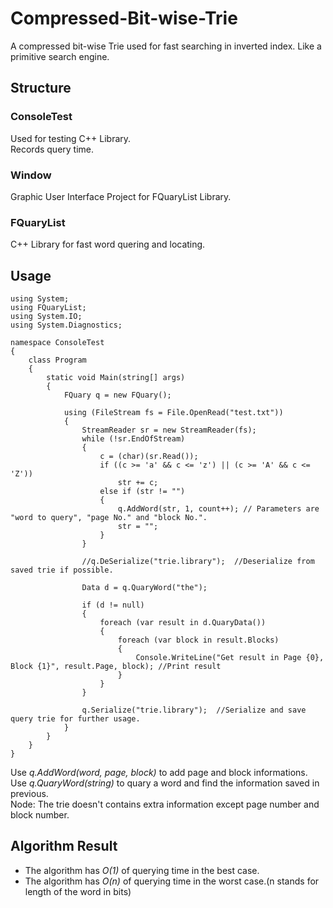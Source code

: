 # Compressed-Bit-wise-Trie
A compressed bit-wise Trie used for fast searching in inverted index. Like a primitive search engine.

## Structure
### ConsoleTest
Used for testing C++ Library. <br>
Records query time.
### Window
Graphic User Interface Project for FQuaryList Library.
### FQuaryList
C++ Library for fast word quering and locating.

## Usage
```
using System;
using FQuaryList;
using System.IO;
using System.Diagnostics;

namespace ConsoleTest
{
    class Program
    {
        static void Main(string[] args)
        {
            FQuary q = new FQuary();

            using (FileStream fs = File.OpenRead("test.txt"))
            {
                StreamReader sr = new StreamReader(fs);
                while (!sr.EndOfStream)
                {
                    c = (char)(sr.Read());
                    if ((c >= 'a' && c <= 'z') || (c >= 'A' && c <= 'Z'))
                        str += c;
                    else if (str != "")
                    {
                        q.AddWord(str, 1, count++); // Parameters are "word to query", "page No." and "block No.".
                        str = "";
                    }
                }

                //q.DeSerialize("trie.library");  //Deserialize from saved trie if possible.

                Data d = q.QuaryWord("the");

                if (d != null)
                {
                    foreach (var result in d.QuaryData())
                    {
                        foreach (var block in result.Blocks)
                        {
                            Console.WriteLine("Get result in Page {0}, Block {1}", result.Page, block); //Print result
                        }
                    }
                }

                q.Serialize("trie.library");  //Serialize and save query trie for further usage.
            }
        }
    }
}
```
Use *q.AddWord(word, page, block)* to add page and block informations. <br>
Use *q.QuaryWord(string)* to quary a word and find the information saved in previous.<br>
Node: The trie doesn't contains extra information except page number and block number.

## Algorithm Result

* The algorithm has *O(1)* of querying time in the best case.
* The algorithm has *O(n)* of querying time in the worst case.(n stands for length of the word in bits)
